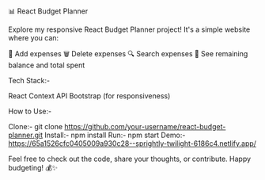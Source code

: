 📊 React Budget Planner

Explore my responsive React Budget Planner project! It's a simple website where you can:

📝 Add expenses
🗑 Delete expenses
🔍 Search expenses
💸 See remaining balance and total spent


Tech Stack:-

React
Context API
Bootstrap (for responsiveness)


How to Use:-

Clone:- git clone https://github.com/your-username/react-budget-planner.git
Install:- npm install
Run:- npm start
Demo:- 
https://65a1526cfc0405009a930c28--sprightly-twilight-6186c4.netlify.app/

Feel free to check out the code, share your thoughts, or contribute. 
Happy budgeting! 💰✨
